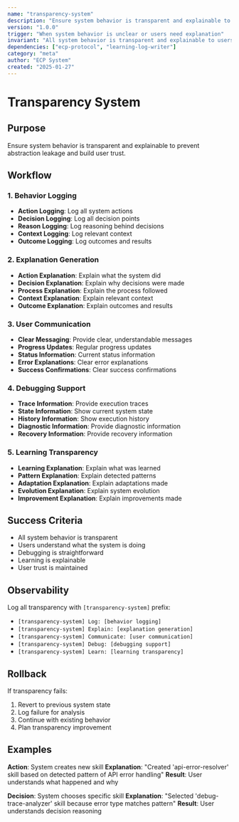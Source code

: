 ```yaml
---
name: "transparency-system"
description: "Ensure system behavior is transparent and explainable to prevent abstraction leakage"
version: "1.0.0"
trigger: "When system behavior is unclear or users need explanation"
invariant: "All system behavior is transparent and explainable to users"
dependencies: ["ecp-protocol", "learning-log-writer"]
category: "meta"
author: "ECP System"
created: "2025-01-27"
---
```


# Transparency System

## Purpose

Ensure system behavior is transparent and explainable to prevent abstraction leakage and build user trust.

## Workflow

### 1. Behavior Logging
- **Action Logging**: Log all system actions
- **Decision Logging**: Log all decision points
- **Reason Logging**: Log reasoning behind decisions
- **Context Logging**: Log relevant context
- **Outcome Logging**: Log outcomes and results

### 2. Explanation Generation
- **Action Explanation**: Explain what the system did
- **Decision Explanation**: Explain why decisions were made
- **Process Explanation**: Explain the process followed
- **Context Explanation**: Explain relevant context
- **Outcome Explanation**: Explain outcomes and results

### 3. User Communication
- **Clear Messaging**: Provide clear, understandable messages
- **Progress Updates**: Regular progress updates
- **Status Information**: Current status information
- **Error Explanations**: Clear error explanations
- **Success Confirmations**: Clear success confirmations

### 4. Debugging Support
- **Trace Information**: Provide execution traces
- **State Information**: Show current system state
- **History Information**: Show execution history
- **Diagnostic Information**: Provide diagnostic information
- **Recovery Information**: Provide recovery information

### 5. Learning Transparency
- **Learning Explanation**: Explain what was learned
- **Pattern Explanation**: Explain detected patterns
- **Adaptation Explanation**: Explain adaptations made
- **Evolution Explanation**: Explain system evolution
- **Improvement Explanation**: Explain improvements made

## Success Criteria

- All system behavior is transparent
- Users understand what the system is doing
- Debugging is straightforward
- Learning is explainable
- User trust is maintained

## Observability

Log all transparency with `[transparency-system]` prefix:
- `[transparency-system] Log: [behavior logging]`
- `[transparency-system] Explain: [explanation generation]`
- `[transparency-system] Communicate: [user communication]`
- `[transparency-system] Debug: [debugging support]`
- `[transparency-system] Learn: [learning transparency]`

## Rollback

If transparency fails:
1. Revert to previous system state
2. Log failure for analysis
3. Continue with existing behavior
4. Plan transparency improvement

## Examples

**Action**: System creates new skill
**Explanation**: "Created 'api-error-resolver' skill based on detected pattern of API error handling"
**Result**: User understands what happened and why

**Decision**: System chooses specific skill
**Explanation**: "Selected 'debug-trace-analyzer' skill because error type matches pattern"
**Result**: User understands decision reasoning
